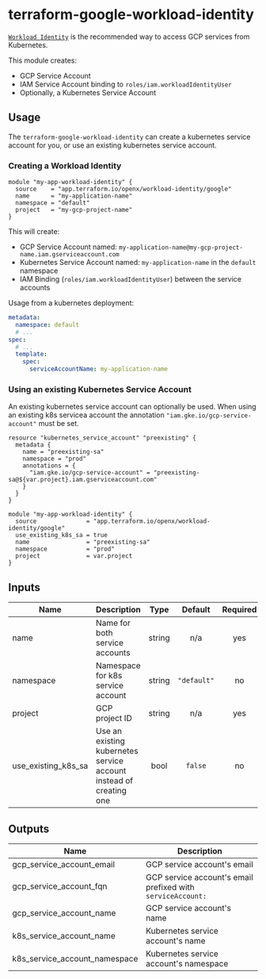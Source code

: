 # terraform-google-workload-identity

[`Workload Identity`](https://cloud.google.com/kubernetes-engine/docs/how-to/workload-identity) is the recommended way to access GCP services from Kubernetes.

This module creates:

* GCP Service Account
* IAM Service Account binding to `roles/iam.workloadIdentityUser`
* Optionally, a Kubernetes Service Account

## Usage

The `terraform-google-workload-identity` can create a kubernetes service account for you, or use an existing kubernetes service account.

### Creating a Workload Identity

```hcl
module "my-app-workload-identity" {
  source    = "app.terraform.io/openx/workload-identity/google"
  name      = "my-application-name"
  namespace = "default"
  project   = "my-gcp-project-name"
}
```

This will create:

* GCP Service Account named: `my-application-name@my-gcp-project-name.iam.gserviceaccount.com`
* Kubernetes Service Account named: `my-application-name` in the `default` namespace
* IAM Binding (`roles/iam.workloadIdentityUser`) between the service accounts

Usage from a kubernetes deployment:

```yaml
metadata:
  namespace: default
  # ...
spec:
  # ...
  template:
    spec:
      serviceAccountName: my-application-name
```

### Using an existing Kubernetes Service Account

An existing kubernetes service account can optionally be used. When using an existing k8s servicea account the annotation `"iam.gke.io/gcp-service-account"` must be set.

```hcl
resource "kubernetes_service_account" "preexisting" {
  metadata {
    name = "preexisting-sa"
    namespace = "prod"
    annotations = {
      "iam.gke.io/gcp-service-account" = "preexisting-sa@${var.project}.iam.gserviceaccount.com"
    }
  }
}

module "my-app-workload-identity" {
  source              = "app.terraform.io/openx/workload-identity/google"
  use_existing_k8s_sa = true
  name                = "preexisting-sa"
  namespace           = "prod"
  project             = var.project
}
```

## Inputs

| Name | Description | Type | Default | Required |
|------|-------------|:----:|:-----:|:-----:|
| name | Name for both service accounts | string | n/a | yes |
| namespace | Namespace for k8s service account | string | `"default"` | no |
| project | GCP project ID | string | n/a | yes |
| use\_existing\_k8s\_sa | Use an existing kubernetes service account instead of creating one | bool | `false` | no |

## Outputs

| Name | Description |
|------|-------------|
| gcp\_service\_account\_email | GCP service account's email  |
| gcp\_service\_account\_fqn | GCP service account's email prefixed with `serviceAccount:` |
| gcp\_service\_account\_name | GCP service account's name |
| k8s\_service\_account\_name | Kubernetes service account's name |
| k8s\_service\_account\_namespace | Kubernetes service account's namespace |

